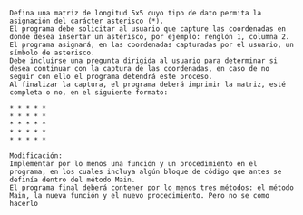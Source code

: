 
    Defina una matriz de longitud 5x5 cuyo tipo de dato permita la asignación del carácter asterisco (*).
    El programa debe solicitar al usuario que capture las coordenadas en donde desea insertar un asterisco, por ejemplo: renglón 1, columna 2.
    El programa asignará, en las coordenadas capturadas por el usuario, un símbolo de asterisco.
    Debe incluirse una pregunta dirigida al usuario para determinar si desea continuar con la captura de las coordenadas, en caso de no seguir con ello el programa detendrá este proceso.
    Al finalizar la captura, el programa deberá imprimir la matriz, esté completa o no, en el siguiente formato: 

    * * * * *
    * * * * *
    * * * * *
    * * * * *
    * * * * *
    
    Modificación:
    Implementar por lo menos una función y un procedimiento en el programa, en los cuales incluya algún bloque de código que antes se definía dentro del método Main.
    El programa final deberá contener por lo menos tres métodos: el método Main, la nueva función y el nuevo procedimiento. Pero no se como hacerlo

